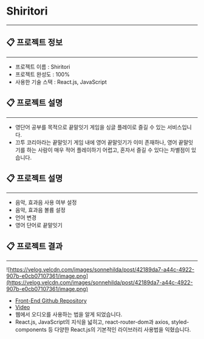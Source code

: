 # Shiritori

---

## 📋 프로젝트 정보

---

- 프로젝트 이름 : Shiritori
- 프로젝트 완성도 : 100%
- 사용한 기술 스택 : React.js, JavaScript

## 📋 프로젝트 설명

---

- 영단어 공부를 목적으로 끝말잇기 게임을 싱글 플레이로 즐길 수 있는 서비스입니다.
- 끄투 코리아라는 끝말잇기 게임 내에 영어 끝말잇기가 이미 존재하나, 영어 끝말잇기를 하는 사람이 매우 적어 플레이하기 어렵고, 혼자서 즐길 수 있다는 차별점이 있습니다.

## 📋 프로젝트 설명

---

- 음악, 효과음 사용 여부 설정
- 음악, 효과음 볼륨 설정
- 언어 변경
- 영어 단어로 끝말잇기

## 📋 프로젝트 결과

---

![https://velog.velcdn.com/images/sonnehilda/post/42189da7-a44c-4922-907b-e0cb07107361/image.png](https://velog.velcdn.com/images/sonnehilda/post/42189da7-a44c-4922-907b-e0cb07107361/image.png)

- [Front-End Github Repository](https://github.com/Sonnehilda/Shiritori)
- [Video](https://cdn.discordapp.com/attachments/921423896270491668/984671120705847306/Shiritori.mp4)
- 웹에서 오디오를 사용하는 법을 알게 되었습니다.
- React.js, JavaScript의 지식을 넓히고, react-router-dom과 axios, styled-components 등 다양한 React.js의 기본적인 라이브러리 사용법을 익혔습니다.